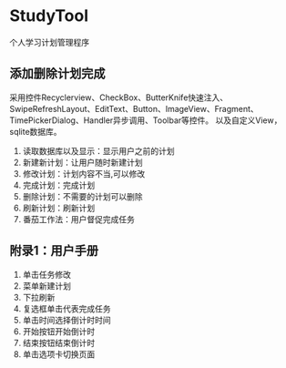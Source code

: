 # StudyTool
个人学习计划管理程序
## 添加删除计划完成
采用控件Recyclerview、CheckBox、ButterKnife快速注入、SwipeRefreshLayout、EditText、Button、ImageView、Fragment、TimePickerDialog、Handler异步调用、Toolbar等控件。
以及自定义View，sqlite数据库。

1. 读取数据库以及显示：显示用户之前的计划
2. 新建新计划：让用户随时新建计划
3. 修改计划：计划内容不当,可以修改
4. 完成计划：完成计划
5. 删除计划：不需要的计划可以删除
6. 刷新计划：刷新计划
7. 番茄工作法：用户督促完成任务

## 附录1：用户手册

1. 单击任务修改
2. 菜单新建计划
3. 下拉刷新
4. 复选框单击代表完成任务
5. 单击时间选择倒计时时间
6. 开始按钮开始倒计时
7.  结束按钮结束倒计时
8.  单击选项卡切换页面
